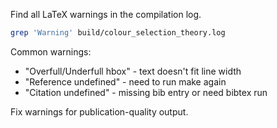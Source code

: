 Find all LaTeX warnings in the compilation log.

```bash
grep 'Warning' build/colour_selection_theory.log
```

Common warnings:
- "Overfull/Underfull hbox" - text doesn't fit line width
- "Reference undefined" - need to run make again
- "Citation undefined" - missing bib entry or need bibtex run

Fix warnings for publication-quality output.

